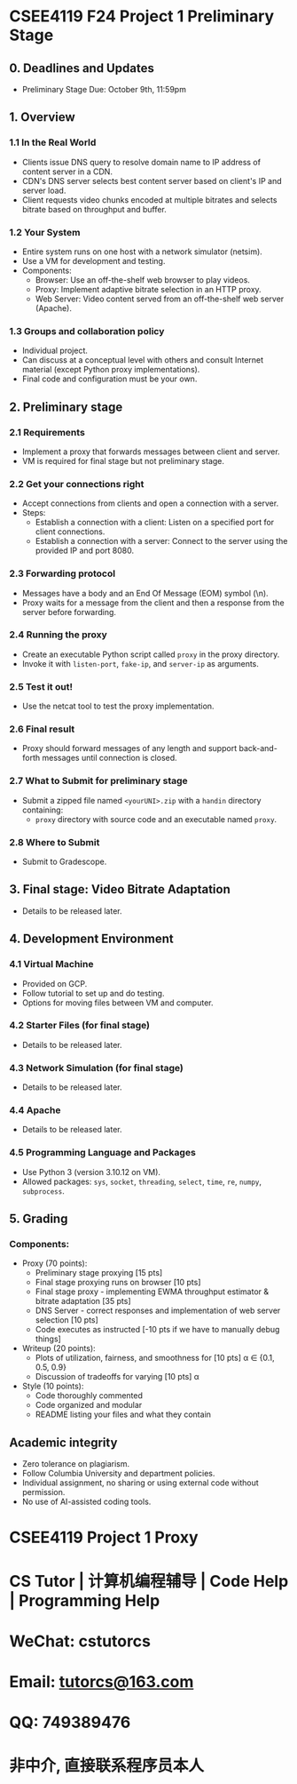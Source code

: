 # CSEE4119 F24 Project 1 Preliminary Stage

## 0. Deadlines and Updates
- Preliminary Stage Due: October 9th, 11:59pm

## 1. Overview
### 1.1 In the Real World
- Clients issue DNS query to resolve domain name to IP address of content server in a CDN.
- CDN's DNS server selects best content server based on client's IP and server load.
- Client requests video chunks encoded at multiple bitrates and selects bitrate based on throughput and buffer.
### 1.2 Your System
- Entire system runs on one host with a network simulator (netsim).
- Use a VM for development and testing.
- Components:
  - Browser: Use an off-the-shelf web browser to play videos.
  - Proxy: Implement adaptive bitrate selection in an HTTP proxy.
  - Web Server: Video content served from an off-the-shelf web server (Apache).
### 1.3 Groups and collaboration policy
- Individual project.
- Can discuss at a conceptual level with others and consult Internet material (except Python proxy implementations).
- Final code and configuration must be your own.

## 2. Preliminary stage
### 2.1 Requirements
- Implement a proxy that forwards messages between client and server.
- VM is required for final stage but not preliminary stage.
### 2.2 Get your connections right
- Accept connections from clients and open a connection with a server.
- Steps:
  - Establish a connection with a client: Listen on a specified port for client connections.
  - Establish a connection with a server: Connect to the server using the provided IP and port 8080.
### 2.3 Forwarding protocol
- Messages have a body and an End Of Message (EOM) symbol (\n).
- Proxy waits for a message from the client and then a response from the server before forwarding.
### 2.4 Running the proxy
- Create an executable Python script called `proxy` in the proxy directory.
- Invoke it with `listen-port`, `fake-ip`, and `server-ip` as arguments.
### 2.5 Test it out!
- Use the netcat tool to test the proxy implementation.
### 2.6 Final result
- Proxy should forward messages of any length and support back-and-forth messages until connection is closed.
### 2.7 What to Submit for preliminary stage
- Submit a zipped file named `<yourUNI>.zip` with a `handin` directory containing:
  - `proxy` directory with source code and an executable named `proxy`.
### 2.8 Where to Submit
- Submit to Gradescope.

## 3. Final stage: Video Bitrate Adaptation
- Details to be released later.

## 4. Development Environment
### 4.1 Virtual Machine
- Provided on GCP.
- Follow tutorial to set up and do testing.
- Options for moving files between VM and computer.
### 4.2 Starter Files (for final stage)
- Details to be released later.
### 4.3 Network Simulation (for final stage)
- Details to be released later.
### 4.4 Apache
- Details to be released later.
### 4.5 Programming Language and Packages
- Use Python 3 (version 3.10.12 on VM).
- Allowed packages: `sys`, `socket`, `threading`, `select`, `time`, `re`, `numpy`, `subprocess`.

## 5. Grading
### Components:
- Proxy (70 points):
  - Preliminary stage proxying [15 pts]
  - Final stage proxying runs on browser [10 pts]
  - Final stage proxy - implementing EWMA throughput estimator & bitrate adaptation [35 pts]
  - DNS Server - correct responses and implementation of web server selection [10 pts]
  - Code executes as instructed [-10 pts if we have to manually debug things]
- Writeup (20 points):
  - Plots of utilization, fairness, and smoothness for [10 pts] α ∈ {0.1, 0.5, 0.9}
  - Discussion of tradeoffs for varying [10 pts] α
- Style (10 points):
  - Code thoroughly commented
  - Code organized and modular
  - README listing your files and what they contain

## Academic integrity
- Zero tolerance on plagiarism.
- Follow Columbia University and department policies.
- Individual assignment, no sharing or using external code without permission.
- No use of AI-assisted coding tools.

# CSEE4119 Project 1 Proxy

# CS Tutor | 计算机编程辅导 | Code Help | Programming Help

# WeChat: cstutorcs

# Email: tutorcs@163.com

# QQ: 749389476

# 非中介, 直接联系程序员本人
